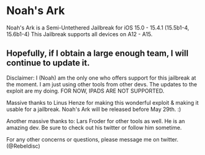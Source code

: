 # Noah's Ark
Noah's Ark is a Semi-Untethered Jailbreak for iOS 15.0 - 15.4.1 (15.5b1-4, 15.6b1-4) 
This Jailbreak supports all devices on A12 - A15.

Hopefully, if I obtain a large enough team, I will continue to update it. 
-------------------------------------------------------------------------------
Disclaimer:
I (Noah) am the only one who offers support for this jailbreak at the moment.
I am just using other tools from other devs. The updates to the exploit are my doing.
FOR NOW, IPADS ARE NOT SUPPORTED.

Massive thanks to Linus Henze for making this wonderful exploit & making it usable for a jailbreak.
Noah's Ark will be released before May 29th. :)

Another massive thanks to: Lars Froder for other tools as well. He is an amazing dev.
Be sure to check out his twitter or follow him sometime.

For any other concerns or questions, please message me on twitter. (@Rebeldisc)
